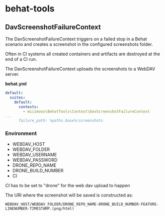 # behat-tools

## DavScreenshotFailureContext

The DavScreenshotFailureContext triggers on a failed stop in a Behat scenario and creates a screenshot in the configured screenshots folder.

Often in CI systems all created containers and artifacts are destroyed at the end of a CI run. 

The DavScreenshotFailureContext uploads the screenshots to a WebDAV server.


**behat.yml**

```yaml
default:
  suites:
    default:
      contexts:
        - miiimooo\BehatTools\Context\DavScreenshotFailureContext
...
      failure_path: %paths.base%/screenshots
```

### Environment
* WEBDAV_HOST
* WEBDAV_FOLDER
* WEBDAV_USERNAME
* WEBDAV_PASSWORD
* DRONE_REPO_NAME
* DRONE_BUILD_NUMBER
* CI

*CI* has to be set to "drone" for the web dav upload to happen

The URI where the screenshot will be saved is constructed as:
```
WEBDAV_HOST/WEBDAV_FOLDER/DRONE_REPO_NAME-DRONE_BUILD_NUMBER-FEATURE-LINENUMBER-TIMESTAMP.(png/html)
``` 
